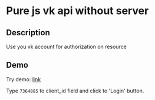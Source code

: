 # Pure js vk api without server

## Description

Use you vk account for authorization on resource

## Demo

Try demo: [link](http://blazingwater.amrxt.ru)

Type `7364885` to client_id field and click to 'Login' button.


